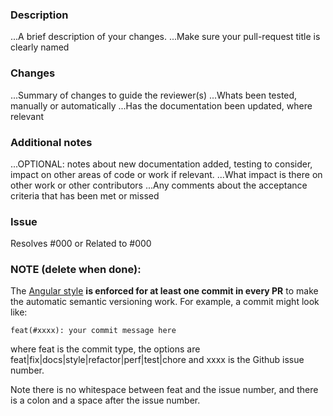 ### Description
 ...A brief description of your changes.
 ...Make sure your pull-request title is clearly named

### Changes
...Summary of changes to guide the reviewer(s)
...Whats been tested, manually or automatically
...Has the documentation been updated, where relevant

### Additional notes
...OPTIONAL: notes about new documentation added, testing to consider, impact on other areas of code or work if relevant.
...What impact is there on other work or other contributors
...Any comments about the acceptance criteria that has been met or missed

### Issue
Resolves #000
or
Related to #000

### NOTE (delete when done):
The [Angular style](https://github.com/angular/angular.js/blob/master/DEVELOPERS.md#-git-commit-guidelines)
**is enforced for at least one commit in every PR** to make the automatic semantic versioning work.
For example, a commit might look like:

`feat(#xxxx): your commit message here`

where feat is the commit type, the options are feat|fix|docs|style|refactor|perf|test|chore
and xxxx is the Github issue number.

Note there is no whitespace between feat and the issue number, and there is a colon and a space after the issue number.
